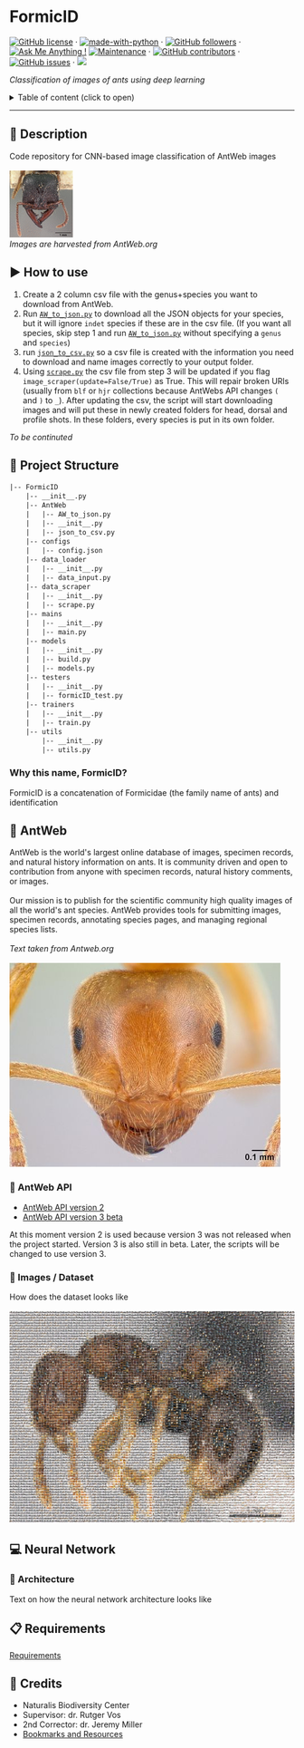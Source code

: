 # FormicID

[![GitHub license](https://img.shields.io/badge/license-MIT-blue.svg)](https://github.com/naturalis/FormicID/blob/master/LICENSE) · [![made-with-python](https://img.shields.io/badge/Made%20with-Python-1f425f.svg)](https://www.python.org/) · [![GitHub followers](https://img.shields.io/github/followers/MarijnJABoer.svg)](https://github.com/MarijnJABoer?tab=followers) · [![Ask Me Anything !](https://img.shields.io/badge/Ask%20me-anything-1abc9c.svg)](www.marijnboer.nl) [![Maintenance](https://img.shields.io/badge/Maintained%3F-yes-green.svg)](<https://GitHub.com/naturalis/FormicID/graphs/commit-activity>) · [![GitHub contributors](https://img.shields.io/github/contributors/naturalis/FormicID.svg)](https://GitHub.com/naturalis/FormicID/graphs/contributors/) · [![GitHub issues](https://img.shields.io/github/issues/naturalis/FormicID.svg)](https://GitHub.com/naturalis/FormicID/issues/) · [![](https://img.shields.io/github/issues-closed-raw/naturalis/FormicID.svg)](https://github.com/naturalis/FormicID/issues?q=is%3Aissue+is%3Aclosed)

_Classification of images of ants using deep learning_

<details>
  <summary>Table of content (click to open) </summary>
  <p>
</p>
  <ul>
  <li><a href="#description">Description</a></li>
  <li><a href="#quickstart">Quickstart</a></li>
  <li><a href="#antweb">AntWeb</a><ul><li><a href="#antweb-api">AntWeb API</a></li><li><a href="#images--dataset">Dataset</a></li></ul></li>
  <li><a href="#neural-network">Neural Network</a><ul><li><a href="#architecture">Architecture</a></li></ul></li>
  <li><a href="#requirements">Requirements</a></li>
  <li><a href="#credits">Credits</a></li>
</ul>
</details>

--------------------------------------------------------------------------------
## :pencil: Description

Code repository for CNN-based image classification of AntWeb images<br>
<br>
![](https://github.com/naturalis/FormicID/blob/master/img/25images.gif?raw=true)<br>
_Images are harvested from AntWeb.org_



## :arrow_forward: How to use

1. Create a 2 column csv file with the genus+species you want to download from AntWeb.
2. Run [`AW_to_json.py`](formicID/AntWeb/AW_to_json.py) to download all the JSON objects for your species, but it will ignore `indet` species if these are in the csv file.
(If you want all species, skip step 1 and run [`AW_to_json.py`](formicID/Antweb/AW_to_json.py) without specifying a `genus` and `species`)
3. run [`json_to_csv.py`](formicID/AntWeb/json_to_csv.py) so a csv file is created with the information you need to download and name images correctly to your output folder.
4. Using [`scrape.py`](formicID/data_scraper/scrape.py) the csv file from step 3 will be updated if you flag `image_scraper(update=False/True)` as True. This will repair broken URls (usually from `blf` or `hjr` collections because AntWebs API changes `(` and `)` to `_`). After updating the csv, the script will start downloading images and will put these in newly created folders for head, dorsal and profile shots. In these folders, every species is put in its own folder.

_To be continuted_

## :bookmark: Project Structure
```
|-- FormicID
    |-- __init__.py
    |-- AntWeb
    |   |-- AW_to_json.py
    |   |-- __init__.py
    |   |-- json_to_csv.py
    |-- configs
    |   |-- config.json
    |-- data_loader
    |   |-- __init__.py
    |   |-- data_input.py
    |-- data_scraper
    |   |-- __init__.py
    |   |-- scrape.py
    |-- mains
    |   |-- __init__.py
    |   |-- main.py
    |-- models
    |   |-- __init__.py
    |   |-- build.py
    |   |-- models.py
    |-- testers
    |   |-- __init__.py
    |   |-- formicID_test.py
    |-- trainers
    |   |-- __init__.py
    |   |-- train.py
    |-- utils
        |-- __init__.py
        |-- utils.py
```
### Why this name, FormicID?
FormicID is a concatenation of Formicidae (the family name of ants) and identification

## :ant: AntWeb

AntWeb is the world's largest online database of images, specimen records, and natural history information on ants. It is community driven and open to contribution from anyone with specimen records, natural history comments, or images.<br><br>
Our mission is to publish for the scientific community high quality images of all the world's ant species. AntWeb provides tools for submitting images, specimen records, annotating species pages, and managing regional species lists.<br><br>
_Text taken from Antweb.org_<br><br>
![](https://github.com/naturalis/FormicID/blob/master/img/lasiusflavus.jpg?raw=true)<br>

### :satellite: AntWeb API

- [AntWeb API version 2](https://www.antweb.org/api/v2/)
- [AntWeb API version 3 beta](https://www.antweb.org/documentation/api/apiV3.jsp)

At this moment version 2 is used because version 3 was not released when the project started. Version 3 is also still in beta. Later, the scripts will be changed to use version 3.

### :open_file_folder: Images / Dataset

How does the dataset looks like<br><br>
![](https://github.com/naturalis/FormicID/blob/master/img/mosaic.jpg?raw=true)<br>

## :computer: Neural Network

### :triangular_ruler: Architecture

Text on how the neural network architecture looks like

## :clipboard: Requirements

[Requirements](requirements.txt)

## :scroll: Credits

- Naturalis Biodiversity Center
- Supervisor: dr. Rutger Vos
- 2nd Corrector: dr. Jeremy Miller
- [Bookmarks and Resources](docs/Bookmarks-and-resources.md)

